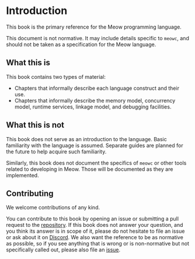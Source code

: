 # Introduction

This book is the primary reference for the Meow programming language.

This document is not normative. It may include details specific to `meowc`, and
should not be taken as a specification for the Meow language.

## What this is

This book contains two types of material:
- Chapters that informally describe each language construct and their use.
- Chapters that informally describe the memory model, concurrency model,
  runtime services, linkage model, and debugging facilities.

## What this is not

This book does not serve as an introduction to the language. Basic familiarity
with the language is assumed. Separate guides are planned for the future to
help acquire such familiarity.

Similarly, this book does not document the specifics of `meowc` or other tools
related to developing in Meow. Those will be documented as they are
implemented.

## Contributing

We welcome contributions of any kind.

You can contribute to this book by opening an issue or submitting a pull
request to the [repository](https://github.com/cat-dev-group/meow). If this
book does not answer your question, and you think its answer is in scope of it,
please do not hesitate to file an issue or ask about it on
[Discord](https://discord.gg/yt8s6C33fw). We also want the reference to be as
normative as possible, so if you see anything that is wrong or is non-normative
but not specifically called out, please also file an
[issue](https://github.com/cat-dev-group/meow/issues).
